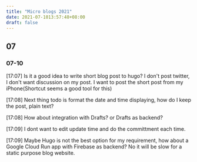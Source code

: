 ```yaml
---
title: "Micro blogs 2021"
date: 2021-07-1013:57:48+08:00
draft: false
---
```


## 07

### 07-10

[17:07] Is it a good idea to write short blog post to hugo? I don't post twitter, I don't want discussion on my post. I want to post the short post from my iPhone(Shortcut seems a good tool for this)

[17:08] Next thing todo is format the date and time displaying, how do I keep the post, plain text?

[17:08] How about integration with Drafts? or Drafts as backend?

[17:09] I dont want to edit update time and do the committment each time.

[17:09] Maybe Hugo is not the best option for my requirement, how about a Google Cloud Run app with Firebase as backend? No it will be slow for a static purpose blog website.
